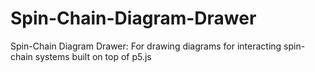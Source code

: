 # Spin-Chain-Diagram-Drawer
Spin-Chain Diagram Drawer: For drawing diagrams for interacting spin-chain systems built on top of p5.js
